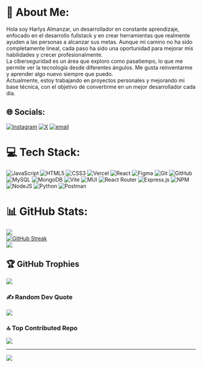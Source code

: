 # 💫 About Me:
Hola soy Harlys Almanzar, un desarrollador en constante aprendizaje, enfocado en el desarrollo fullstack y en crear herramientas que realmente ayuden a las personas a alcanzar sus metas. Aunque mi camino no ha sido completamente lineal, cada paso ha sido una oportunidad para mejorar mis habilidades y crecer profesionalmente.<br>La ciberseguridad es un área que exploro como pasatiempo, lo que me permite ver la tecnología desde diferentes ángulos. Me gusta reinventarme y aprender algo nuevo siempre que puedo.<br>Actualmente, estoy trabajando en proyectos personales y mejorando mi base técnica, con el objetivo de convertirme en un mejor desarrollador cada día.


## 🌐 Socials:
[![Instagram](https://img.shields.io/badge/Instagram-%23E4405F.svg?logo=Instagram&logoColor=white)](https://instagram.com/justharlyss) [![X](https://img.shields.io/badge/X-black.svg?logo=X&logoColor=white)](https://x.com/JustHarlys) [![email](https://img.shields.io/badge/Email-D14836?logo=gmail&logoColor=white)](mailto:harlysmc@gmail.com) 

# 💻 Tech Stack:
![JavaScript](https://img.shields.io/badge/javascript-%23323330.svg?style=flat&logo=javascript&logoColor=%23F7DF1E) ![HTML5](https://img.shields.io/badge/html5-%23E34F26.svg?style=flat&logo=html5&logoColor=white) ![CSS3](https://img.shields.io/badge/css3-%231572B6.svg?style=flat&logo=css3&logoColor=white) ![Vercel](https://img.shields.io/badge/vercel-%23000000.svg?style=flat&logo=vercel&logoColor=white) ![React](https://img.shields.io/badge/react-%2320232a.svg?style=flat&logo=react&logoColor=%2361DAFB) ![Figma](https://img.shields.io/badge/figma-%23F24E1E.svg?style=flat&logo=figma&logoColor=white) ![Git](https://img.shields.io/badge/git-%23F05033.svg?style=flat&logo=git&logoColor=white) ![GitHub](https://img.shields.io/badge/github-%23121011.svg?style=flat&logo=github&logoColor=white) ![MySQL](https://img.shields.io/badge/mysql-4479A1.svg?style=flat&logo=mysql&logoColor=white) ![MongoDB](https://img.shields.io/badge/MongoDB-%234ea94b.svg?style=flat&logo=mongodb&logoColor=white) ![Vite](https://img.shields.io/badge/vite-%23646CFF.svg?style=flat&logo=vite&logoColor=white) ![MUI](https://img.shields.io/badge/MUI-%230081CB.svg?style=flat&logo=mui&logoColor=white) ![React Router](https://img.shields.io/badge/React_Router-CA4245?style=flat&logo=react-router&logoColor=white) ![Express.js](https://img.shields.io/badge/express.js-%23404d59.svg?style=flat&logo=express&logoColor=%2361DAFB) ![NPM](https://img.shields.io/badge/NPM-%23CB3837.svg?style=flat&logo=npm&logoColor=white) ![NodeJS](https://img.shields.io/badge/node.js-6DA55F?style=flat&logo=node.js&logoColor=white) ![Python](https://img.shields.io/badge/python-3670A0?style=flat&logo=python&logoColor=ffdd54) ![Postman](https://img.shields.io/badge/Postman-FF6C37?style=flat&logo=postman&logoColor=white)
# 📊 GitHub Stats:
![](https://github-readme-stats.vercel.app/api?username=JustHarlys&theme=dark&hide_border=false&include_all_commits=true&count_private=true)<br/>
[![GitHub Streak](https://streak-stats.demolab.com?user=JustHarlys&theme=dark&hide_border=true)](https://git.io/streak-stats) <br/>
![](https://github-readme-stats.vercel.app/api/top-langs/?username=JustHarlys&theme=dark&hide_border=false&include_all_commits=true&count_private=true&layout=compact)

## 🏆 GitHub Trophies
![](https://github-profile-trophy.vercel.app/?username=JustHarlys&theme=radical&no-frame=false&no-bg=false&margin-w=4)

### ✍️ Random Dev Quote
![](https://quotes-github-readme.vercel.app/api?type=horizontal&theme=radical)

### 🔝 Top Contributed Repo
![](https://github-contributor-stats.vercel.app/api?username=JustHarlys&limit=5&theme=dark&combine_all_yearly_contributions=true)

---
[![](https://visitcount.itsvg.in/api?id=JustHarlys&icon=1&color=3)](https://visitcount.itsvg.in)

<!-- Proudly created with GPRM ( https://gprm.itsvg.in ) -->
